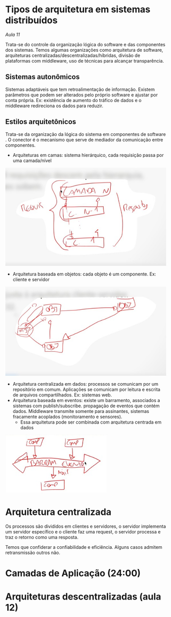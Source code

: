 # Tipos de arquitetura em sistemas distribuídos

*Aula 11*

Trata-se do controle da organização lógica do software e das componentes dos sistemas. Temos algumas organizações como arquitetura de software, arquiteturas centralizadas/descentralizadas/híbridas, divisão de plataformas com middleware, uso de técnicas para alcançar transparência.

## Sistemas autonômicos

Sistemas adaptáveis que tem retroalimentação de informação. Existem parâmetros que podem ser alterados pelo próprio software e ajustar por conta própria. Ex: existência de aumento do tráfico de dados e o middleware redireciona os dados para reduzir. 

## Estilos arquitetônicos

Trata-se da organização da lógica do sistema em componentes de software . O conector é o mecanismo que serve de mediador da comunicação entre componentes.

- Arquiteturas em camas: sistema hierárquico, cada requisição passa por uma camada/nível 

![](https://raw.githubusercontent.com/NatSatie/StudyNotes/main/mc714/aula8_01.jpg)

- Arquitetura baseada em objetos: cada objeto é um componente. Ex: cliente e servidor

![](https://raw.githubusercontent.com/NatSatie/StudyNotes/main/mc714/aula8_02.jpg)

- Arquitetura centralizada em dados: processos se comunicam por um repositório em comum. Aplicações se comunicam por leitura e escrita de arquivos compartilhados. Ex: sistemas web.
- Arquitetura baseada em eventos: existe um barramento, associados a sistemas com publish/subscribe. propagação de eventos que contém dados. Middleware transmite somente para assinantes, sistemas fracamente acoplados (monitoramento e sensores).
  - Essa arquitetura pode ser combinada com arquitetura centrada em dados

![](https://raw.githubusercontent.com/NatSatie/StudyNotes/main/mc714/aula8_03.jpg)

# Arquitetura centralizada

Os processos são divididos em clientes e servidores, o servidor implementa um servidor específico e o cliente faz uma request, o servidor processa e traz o retorno como uma resposta.

Temos que confiderar a confiabilidade e eficiência. Alguns casos admitem retransmissão outros não.



# Camadas de Aplicação (24:00)





# Arquiteturas descentralizadas (aula 12)

